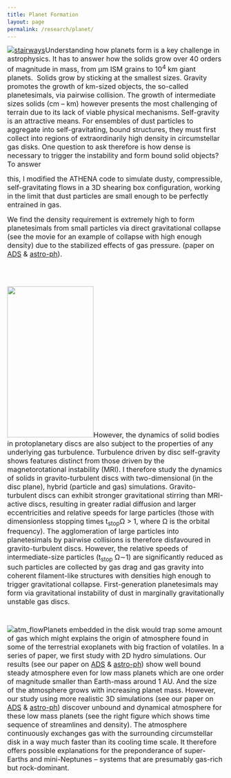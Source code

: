 ```yaml
---
title: Planet Formation
layout: page
permalink: /research/planet/
---
```

<span style="font-size: 12pt;"><a href="/research/planet"><img class="alignright wp-image-134" src="/assets/stairways-e1475514908630-293x300.png" sizes="(max-width: 220px) 100vw, 220px" srcset="/assets/stairways-e1475514908630-293x300.png 293w, /assets/stairways-e1475514908630-768x787.png 768w, /assets/stairways-e1475514908630.png 774w" alt="stairways" width="220" height="225" /></a>Understanding how planets form is a key challenge in astrophysics. It has to answer how the solids grow over 40 orders of magnitude in mass, from μm ISM grains to 10<sup>4</sup> km giant planets.  Solids grow by sticking at the smallest sizes. Gravity promotes the growth of km-sized objects, the so-called planetesimals, via pairwise collision. The growth of intermediate sizes solids (cm – km) however presents the most challenging of terrain due to its lack of viable physical mechanisms. Self-gravity is an attractive means. For ensembles of dust particles to aggregate into self-gravitating, bound structures, they must first collect into regions of extraordinarily high density in circumstellar gas disks. One question to ask therefore is how dense is necessary to trigger the instability and form bound solid objects? To answer </span>

<div style="float: left; margin-right: 15px;">
</div>

<span style="font-size: 12pt;">this, I modified the ATHENA code to simulate dusty, compressible, self-gravitating flows in a 3D shearing box configuration, working in the limit that dust particles are small enough to be perfectly entrained in gas.</span>
  
 <span style="font-size: 12pt;">We find the density requirement is extremely high to form planetesimals from small particles via direct gravitational collapse (see the movie for an example of collapse with high enough density) due to the stabilized effects of gas pressure. (paper on <a href="http://adsabs.harvard.edu/abs/2013ApJ...764...20S">ADS</a> & <a href="http://arxiv.org/abs/1209.5397">astro-ph</a>).</span>

&nbsp;

<span style="font-size: 12pt;"><br /> <img class="size-full wp-image-316 alignleft" src="/assets/8-panel_small.png" alt="" width="200" height="350" srcset="/assets/8-panel_small.png 200w, /assets/8-panel_small-171x300.png 171w" sizes="(max-width: 200px) 100vw, 200px" />However, the dynamics of solid bodies in protoplanetary discs are also subject to the properties of any underlying gas turbulence. Turbulence driven by disc self-gravity shows features distinct from those driven by the magnetorotational instability (MRI). I therefore study the dynamics of solids in gravito-turbulent discs with two-dimensional (in the disc plane), hybrid (particle and gas) simulations. Gravito-turbulent discs can exhibit stronger gravitational stirring than MRI-active discs, resulting in greater radial diffusion and larger eccentricities and relative speeds for large particles (those with dimensionless stopping times t<sub>stop</sub>Ω > 1, where Ω is the orbital frequency). The agglomeration of large particles into planetesimals by pairwise collisions is therefore disfavoured in gravito-turbulent discs. However, the relative speeds of intermediate-size particles (t<sub>stop</sub> Ω∼1) are significantly reduced as such particles are collected by gas drag and gas gravity into coherent filament-like structures with densities high enough to trigger gravitational collapse. First-generation planetesimals may form via gravitational instability of dust in marginally gravitationally unstable gas discs.</span>

&nbsp;

<span style="font-size: 12pt;"><img class=" wp-image-240 alignright" src="/assets/Selection_325-300x187.png" alt="atm_flow" width="426" height="266" srcset="/assets/Selection_325-300x187.png 300w, /assets/Selection_325-768x478.png 768w, /assets/Selection_325.png 870w" sizes="(max-width: 426px) 100vw, 426px" />Planets embedded in the disk would trap some amount of gas which might explains the origin of atmosphere found in some of the terrestrial exoplanets with big fraction of volatiles. In a series of paper, we first study with 2D hydro simulations. Our results (see our paper on <a href="http://adsabs.harvard.edu/abs/2015MNRAS.446.1026O">ADS</a> & <a href="https://arxiv.org/abs/1410.4658">astro-ph</a>) show well bound steady atmosphere even for low mass planets which are one order of magnitude smaller than Earth-mass around 1 AU. And the size of the atmosphere grows with increasing planet mass. However, our study using more realistic 3D simulations (see our paper on <a href="http://adsabs.harvard.edu/abs/2015MNRAS.447.3512O">ADS</a> & <a href="https://arxiv.org/abs/1410.4659">astro-ph</a>) discover unbound and dynamical atmosphere for these low mass planets (see the right figure which shows time sequence of streamlines and density). The atmosphere continuously exchanges gas with the surrounding circumstellar disk in a way much faster than its cooling time scale. It therefore offers possible explanations for the preponderance of super-Earths and mini-Neptunes – systems that are presumably gas-rich but rock-dominant.</span>

&nbsp;
